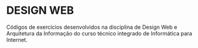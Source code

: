 # DESIGN WEB

Códigos de exercícios desenvolvidos na disciplina de Design Web e Arquitetura da Informação do curso técnico integrado de Informática para Internet.

